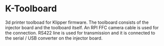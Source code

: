 # K-Toolboard

3d printer toolboad for Klipper firmware. 
The toolboard consists of the injector board and the toolboard itself. 
An RPI FFC camera cable is used for the connection.
RS422 line is used for transmission and it is connected to the serial / USB converter on the injector board. 
